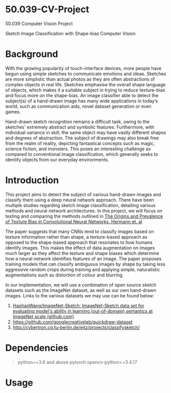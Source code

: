 # 50.039-CV-Project
50.039 Computer Vision Project

Sketch Image Classification with Shape-bias Computer Vision

# Background
With the growing popularity of touch-interface devices, more people have begun using simple sketches to communicate emotions and ideas. Sketches are more simplistic than actual photos as they are often abstractions of complex objects in real life. Sketches emphasise the overall shape language of objects, which makes it a suitable subject in trying to reduce texture-bias and focus more on the shape-bias. An image classifier able to detect the subject(s) of a hand-drawn image has many wide applications in today’s world, such as communication aids, novel dataset generation or even games.

Hand-drawn sketch recognition remains a difficult task, owing to the sketches' extremely abstract and symbolic features. Furthermore, with individual variance in skill, the same object may have vastly different shapes and degrees of abstraction. The subject of drawings may also break free from the realm of reality, depicting fantastical concepts such as magic, science fiction, and monsters. This poses an interesting challenge as compared to conventional image classification, which generally seeks to identify objects from our everyday environments.

# Introduction 
This project aims to detect the subject of various hand-drawn images and classify them using a deep neural network approach. 
There have been multiple studies regarding sketch image classification, detailing various methods and neural network architectures. In this project, we will focus on testing and comparing the methods outlined in [The Origins and
Prevalence of Texture Bias in Convolutional Neural Networks, Hermann et. al](https://proceedings.neurips.cc/paper/2020/hash/db5f9f42a7157abe65bb145000b5871a-Abstract.html)

The paper suggests that many CNNs tend to classify images based on texture information rather than shape, a texture-based approach as opposed to the shape-based approach that resonates to how humans identify images. This makes the effect of data augmentation on images much larger as they affect the texture and shape biases which determine how a neural network identifies features of an image. The paper proposes training models that can classify ambiguous images by shape by taking less aggressive random crops during training and applying simple, naturalistic augmentations such as distortion of colour and blurring.

In our implementation, we will use a combination of open source sketch datasets such as the ImageNet dataset, as well as our own hand-drawn images. Links to the various datasets we may use can be found below:

1. [HaohanWang/ImageNet-Sketch: ImageNet-Sketch data set for evaluating model's
ability in learning (out-of-domain) semantics at ImageNet scale (github.com)](https://github.com/HaohanWang/ImageNet-Sketch)
2. https://github.com/googlecreativelab/quickdraw-dataset
3. http://cybertron.cg.tu-berlin.de/eitz/projects/classifysketch/

# Dependencies

> python==3.6 and above
> pytorch
> opencv-python==3.4.17

# Usage